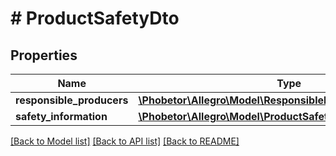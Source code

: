 # # ProductSafetyDto

## Properties

Name | Type | Description | Notes
------------ | ------------- | ------------- | -------------
**responsible_producers** | [**\Phobetor\Allegro\Model\ResponsibleProducerResponse[]**](ResponsibleProducerResponse.md) |  | [optional]
**safety_information** | [**\Phobetor\Allegro\Model\ProductSafetyDtoSafetyInformation**](ProductSafetyDtoSafetyInformation.md) |  | [optional]

[[Back to Model list]](../../README.md#models) [[Back to API list]](../../README.md#endpoints) [[Back to README]](../../README.md)
